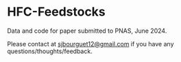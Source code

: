 # HFC-Feedstocks
Data and code for paper submitted to PNAS, June 2024.

Please contact at sjbourguet12@gmail.com if you have any questions/thoughts/feedback.
